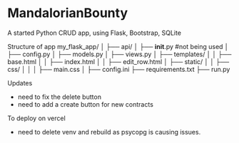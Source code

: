# MandalorianBounty

A started Python CRUD app, using Flask, Bootstrap, SQLite

Structure of app
my_flask_app/
│
├── api/
│ ├── **init**.py #not being used
│ ├── config.py
│ ├── models.py
│ ├── views.py
│ ├── templates/
│ │ ├── base.html
│ │ ├── index.html
│ │ ├── edit_row.html
│ ├── static/
│ │ ├── css/
│ │ │ ├── main.css
│
├── config.ini
├── requirements.txt
├── run.py

Updates

- need to fix the delete button
- need to add a create button for new contracts

To deploy on vercel

- need to delete venv and rebuild as psycopg is causing issues.
